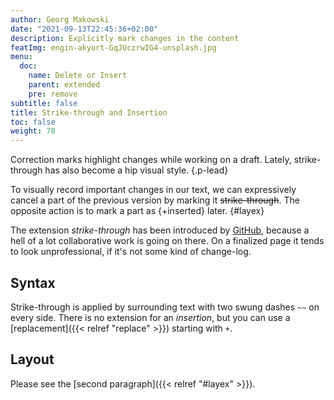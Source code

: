 ```yaml
---
author: Georg Makowski
date: "2021-09-13T22:45:36+02:00"
description: Explicitly mark changes in the content
featImg: engin-akyurt-GqJUczrwIG4-unsplash.jpg
menu:
  doc:
    name: Delete or Insert
    parent: extended
    pre: remove
subtitle: false
title: Strike-through and Insertion
toc: false
weight: 70
---
```


Correction marks highlight changes while working on a draft. Lately, strike-through has also become a hip visual style.
{.p-lead} <!--more-->

To visually record important changes in our text, we can expressively cancel a part of the previous version by marking it ~~strike-through~~. The opposite action is to mark a part as {+inserted} later.
{#layex}

The extension _strike-through_ has been introduced by [GitHub](https://github.com), because a hell of a lot collaborative work is going on there. On a finalized page it tends to look unprofessional, if it's not some kind of change-log.

## Syntax

Strike-through is applied by surrounding text with two swung dashes `~~` on every side. There is no extension for an _insertion_, but you can use a [replacement]({{< relref "replace" >}}) starting with `+`.

## Layout

Please see the [second paragraph]({{< relref "#layex" >}}).

